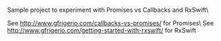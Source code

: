 Sample project to experiment with Promises vs Callbacks and RxSwift\


See http://www.gfrigerio.com/callbacks-vs-promises/ for Promises\ 
See http://www.gfrigerio.com/getting-started-with-rxswift/ for RxSwift

